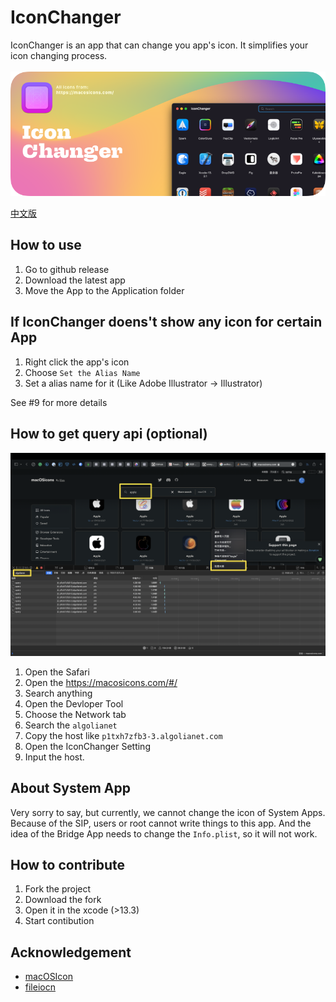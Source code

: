 # IconChanger

IconChanger is an app that can change you app's icon. It simplifies your icon changing process.
<br><br>
![](./Github/Github-Iconchanger.png)


[中文版](./READMD-zh.md)


## How to use

1. Go to github release
2. Download the latest app
3. Move the App to the Application folder

## If IconChanger doens't show any icon for certain App

1. Right click the app's icon
2. Choose `Set the Alias Name`
3. Set a alias name for it (Like Adobe Illustrator -> Illustrator)

See #9 for more details


## How to get query api (optional)

![](./Github/Api.png)

1. Open the Safari
2. Open the https://macosicons.com/#/
3. Search anything
4. Open the Devloper Tool
5. Choose the Network tab
6. Search the `algolianet`
7. Copy the host like `p1txh7zfb3-3.algolianet.com`
8. Open the IconChanger Setting
9. Input the host.

## About System App

Very sorry to say, but currently, we cannot change the icon of System Apps. Because of the SIP, users or root cannot write things to this app. And the idea of the Bridge App needs to change the `Info.plist`, so it will not work.

## How to contribute

1. Fork the project
2. Download the fork
3. Open it in the xcode (>13.3)
4. Start contibution

## Acknowledgement

* [macOSIcon](https://macosicons.com/#/)
* [fileiocn](https://github.com/mklement0/fileicon)
